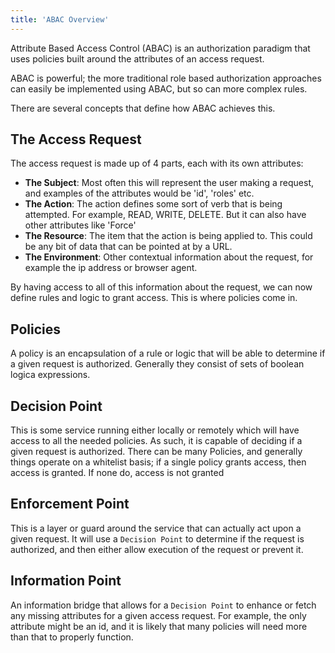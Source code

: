 ```yaml
---
title: 'ABAC Overview'
---
```


Attribute Based Access Control (ABAC) is an authorization paradigm that uses policies built around
the attributes of an access request.

ABAC is powerful; the more traditional role based authorization approaches can easily be implemented
using ABAC, but so can more complex rules.

There are several concepts that define how ABAC achieves this.

## The Access Request

The access request is made up of 4 parts, each with its own attributes:

- **The Subject**: Most often this will represent the user making a request, and examples of the
  attributes would be 'id', 'roles' etc.
- **The Action**: The action defines some sort of verb that is being attempted. For example, READ,
  WRITE, DELETE. But it can also have other attributes like 'Force'
- **The Resource**: The item that the action is being applied to. This could be any bit of data that
  can be pointed at by a URL.
- **The Environment**: Other contextual information about the request, for example the ip address or
  browser agent.

By having access to all of this information about the request, we can now define rules and logic to
grant access. This is where policies come in.

## Policies

A policy is an encapsulation of a rule or logic that will be able to determine if a given request is
authorized. Generally they consist of sets of boolean logica expressions.

## Decision Point

This is some service running either locally or remotely which will have access to all the needed
policies. As such, it is capable of deciding if a given request is authorized. There can be many
Policies, and generally things operate on a whitelist basis; if a single policy grants access, then
access is granted. If none do, access is not granted

## Enforcement Point

This is a layer or guard around the service that can actually act upon a given request. It will use
a `Decision Point` to determine if the request is authorized, and then either allow execution of the
request or prevent it.

## Information Point

An information bridge that allows for a `Decision Point` to enhance or fetch any missing attributes
for a given access request. For example, the only attribute might be an id, and it is likely that
many policies will need more than that to properly function.
